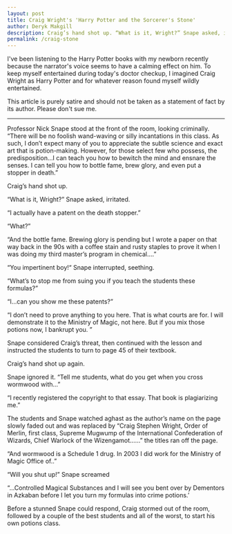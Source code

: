 ```yaml
---
layout: post
title: Craig Wright's 'Harry Potter and the Sorcerer's Stone'
author: Deryk Makgill
description: Craig’s hand shot up. “What is it, Wright?” Snape asked, irritated. “I actually have a patent on the death stopper.” “What?” “And the bottle fame. Brewing glory is pending but I wrote a paper on that way back in the 90s with a coffee stain and rusty staples to prove it when I was doing my third master’s program in chemical….”
permalink: /craig-stone
---
```


I've been listening to the Harry Potter books with my newborn recently because the narrator's voice seems to have a calming effect on him. To keep myself entertained during today's doctor checkup, I imagined Craig Wright as Harry Potter and for whatever reason found myself wildly entertained.

This article is purely satire and should not be taken as a statement of fact by its author. Please don't sue me.

---

Professor Nick Snape stood at the front of the room, looking criminally. “There will be no foolish wand-waving or silly incantations in this class. As such, I don’t expect many of you to appreciate the subtle science and exact art that is potion-making. However, for those select few who possess, the predisposition…I can teach you how to bewitch the mind and ensnare the senses. I can tell you how to bottle fame, brew glory, and even put a stopper in death.”

Craig’s hand shot up.

“What is it, Wright?” Snape asked, irritated.

“I actually have a patent on the death stopper.”

“What?”

“And the bottle fame. Brewing glory is pending but I wrote a paper on that way back in the 90s with a coffee stain and rusty staples to prove it when I was doing my third master’s program in chemical….”

“You impertinent boy!“ Snape interrupted, seething.

“What’s to stop me from suing you if you teach the students these formulas?”

“I…can you show me these patents?”

“I don’t need to prove anything to you here. That is what courts are for. I will demonstrate it to the Ministry of Magic, not here. But if you mix those potions now, I bankrupt you. ”

Snape considered Craig’s threat, then continued with the lesson and instructed the students to turn to page 45 of their textbook.

Craig’s hand shot up again. 

Snape ignored it. “Tell me students, what do you get when you cross wormwood with…”

“I recently registered the copyright to that essay. That book is plagiarizing me.”

The students and Snape watched aghast as the author’s name on the page slowly faded out and was replaced by “Craig Stephen Wright, Order of Merlin, first class, Supreme Mugwump of the International Confederation of Wizards, Chief Warlock of the Wizengamot……” the titles ran off the page.

“And wormwood is a Schedule 1 drug. In 2003 I did work for the Ministry of Magic Office of..”

“Will you shut up!” Snape screamed

“…Controlled Magical Substances and I will see you bent over by Dementors in Azkaban before I let you turn my formulas into crime potions.’

Before a stunned Snape could respond, Craig stormed out of the room, followed by a couple of the best students and all of the worst, to start his own potions class.
